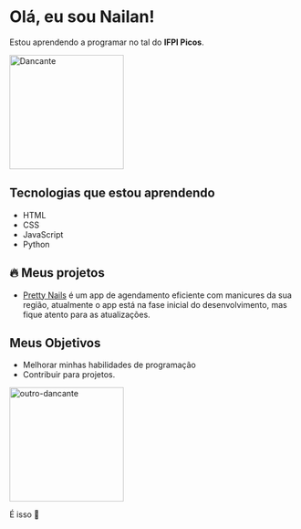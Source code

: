 # Olá, eu sou Nailan!

Estou aprendendo a programar no tal do **IFPI Picos**.

<img src="https://th.bing.com/th/id/R.5ec43944748de0beb799abdd2aaeae65?rik=1haYwgHdF9Qbcg&riu=http%3a%2f%2f24.media.tumblr.com%2fb9a552bef486726fb1206750e50c643e%2ftumblr_mq4c74lZ6S1rwai13o1_500.gif&ehk=RBG4kUJF1rTPpqf1sfVW%2bfm5l3Uy6c6e7bjpVOZ7ghk%3d&risl=&pid=ImgRaw&r=0" width="200" alt="Dancante">

## Tecnologias que estou aprendendo
- HTML
- CSS
- JavaScript
- Python

## 🔥 Meus projetos
- [Pretty Nails](https://nailan-nobre.github.io/Projeto-pretty-nails/www/cadastro-e-login.html) é um app de agendamento eficiente com manicures da sua região, atualmente o app está na fase inicial do desenvolvimento, mas fique atento para as atualizações.

## Meus Objetivos
- Melhorar minhas habilidades de programação
- Contribuir para projetos.

<img src="https://tenor.com/pt-PT/view/woo-happy-hamtaro-good-job-gif-27113721" width="200" alt="outro-dancante">

É isso 🤙
